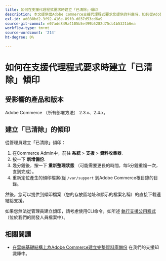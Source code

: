 ```yaml
---
title: 如何在支援代理程式要求時建立「已清除」傾印
description: 本文提供當Adobe Commerce支援代理程式要求您提供資料庫時，如何從Adobe Commerce管理員建立「已清除」傾印（備份）和程式碼的相關資訊。 此傾印會排除您的媒體檔案，以加速處理過程，並產生更小的檔案。 進行資料庫備份時，所有敏感資料都會經過雜湊處理。
exl-id: ad088bd2-3f92-416e-89f0-d037d53cd6a9
source-git-commit: e07ade849a4105b5e499b5282d75cb1b5321b6ea
workflow-type: tm+mt
source-wordcount: '214'
ht-degree: 0%

---
```


# 如何在支援代理程式要求時建立「已清除」傾印


## 受影響的產品和版本

Adobe Commerce （所有部署方法） 2.3.x、2.4.x。

## 建立「已清除」的傾印

從管理員建立「已清除」傾印：

1. 在Commerce Admin中，前往 **系統** > **支援** > **資料收集器**.
1. 按一下 **新增備份**.
1. 幾分鐘後，按一下 **重新整理狀態** （可能需要更長的時間，每5分鐘重複一次，直到完成）。
1. 重新定位產生的傾印檔案(從 `/var/support` 到Adobe Commerce根目錄的目錄。

然後，您可以提供到傾印檔案（您的存放區地址和顯示的檔案名稱）的直接下載連結給支援。

如果您無法從管理員建立傾印，請考慮使用CLI命令，如所述 [執行支援公用程式](https://devdocs.magento.com/guides/v2.4/config-guide/cli/config-cli-subcommands-spt-util.html) （位於我們的開發人員檔案中）。

## 相關閱讀

* [在雲端基礎結構上為Adobe Commerce建立完整資料庫備份](/help/how-to/general/create-database-dump-on-cloud.md) 在我們的支援知識庫中。
